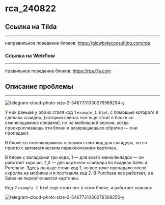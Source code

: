 # rca_240822

## Cсылка на Tilda 
---
неправильное поведение блоков: https://glowbyteconsulting.com/rpa

### Cсылка на Webflow 
---
правильное поведение блоков: https://rpa.t1a.com

## Описание проблемы
---

![telegram-cloud-photo-size-2-5467731030279569254-y](https://user-images.githubusercontent.com/18668194/186449945-8dde3d6e-c32f-4434-81d8-1477f1342120.jpg)

У них раньше у обоих стоял код 1 `example_1.html`, 
с помощью которого я сделала слайдер, 
(который сейчас все еще стоит в блоке со сменяющимися словами), 
но на мобильной версии, когда проскролливаешь эти блоки и возвращаешься обратно — они пропадают. 

В блоке со сменяющимися словами стоит код для слайдера, 
но он просто с автоматическим переключением карточек.

В блоке с вкладками три кода, 1 — для всего меню/вкладок — он работает хорошо.
2,3 — для карточек-слайдера во вкадках Sales и Purchase. 
Здесь раньше стоял код 1, но все тоже пропадало после скролла на мобилке и я поставила код 2. 
В Purchase все работает, а в Sales не переключаются карточки.

Код 2 `example_2.html` еще стоит вот в этом блоке, и работает хорошо:

![telegram-cloud-photo-size-2-5467731030279569255-y](https://user-images.githubusercontent.com/18668194/186450019-2117096a-e8cc-45bf-9c30-dd40c0cb9ad6.jpg)

